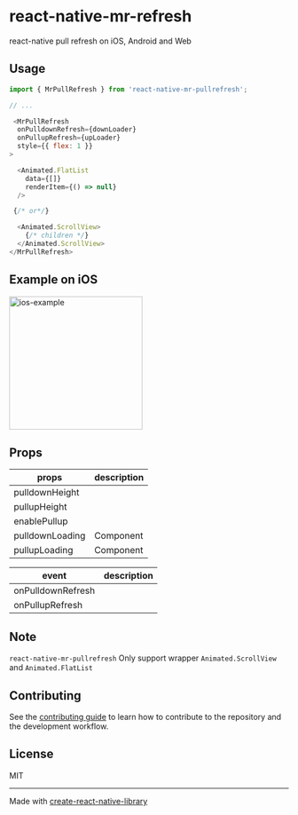 # react-native-mr-refresh

react-native pull refresh on iOS, Android and Web

<!-- ## Installation

```sh
npm install react-native-mr-pullrefresh
``` -->

## Usage

```js
import { MrPullRefresh } from 'react-native-mr-pullrefresh';

// ...

 <MrPullRefresh
  onPulldownRefresh={downLoader}
  onPullupRefresh={upLoader}
  style={{ flex: 1 }}
>

  <Animated.FlatList
    data={[]}
    renderItem={() => null}
  />

 {/* or*/}

  <Animated.ScrollView>
    {/* children */}
  </Animated.ScrollView>
</MrPullRefresh>
```

## Example on iOS
<img src="./gifs/ddd.gif" alt="ios-example" width="240">

## Props
| props           | description |
| --------------- | ----------- |
| pulldownHeight  |             |
| pullupHeight    |             |
| enablePullup    |             |
| pulldownLoading | Component   |
| pullupLoading   | Component   |

| event             | description |
| ----------------- | ----------- |
| onPulldownRefresh |             |
| onPullupRefresh   |             |

## Note
`react-native-mr-pullrefresh` Only support wrapper `Animated.ScrollView` and `Animated.FlatList`

## Contributing

See the [contributing guide](CONTRIBUTING.md) to learn how to contribute to the repository and the development workflow.

## License

MIT

---

Made with [create-react-native-library](https://github.com/callstack/react-native-builder-bob)
